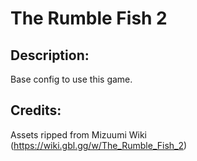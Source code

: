 # The Rumble Fish 2

## Description: 

Base config to use this game.

## Credits: 

Assets ripped from Mizuumi Wiki (https://wiki.gbl.gg/w/The_Rumble_Fish_2)

